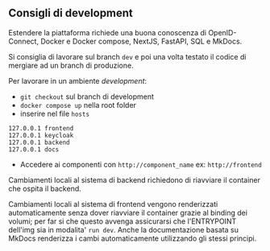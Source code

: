## Consigli di development

Estendere la piattaforma richiede una buona conoscenza di OpenID-Connect, Docker e Docker compose, NextJS, FastAPI, SQL e MkDocs.

Si consiglia di lavorare sul branch `dev` e poi una volta testato il codice di mergiare ad un branch di produzione.

Per lavorare in un ambiente *development*:

- `git checkout` sul branch di development
- `docker compose up` nella root folder
- inserire nel file `hosts`
```
127.0.0.1 frontend
127.0.0.1 keycloak
127.0.0.1 backend
127.0.0.1 docs
```
- Accedere ai componenti con `http://component_name` ex: `http://frontend`

Cambiamenti locali al sistema di backend richiedono di riavviare il container che ospita il backend. 

Cambiamenti locali al sistema di frontend vengono renderizzati automaticamente senza dover riavviare il container grazie al binding dei volumi; per far si che questo avvenga assicurarsi che l'ENTRYPOINT dell'img sia in modalita' `run dev`. Anche la documentazione basata su MkDocs renderizza i cambi automaticamente utilizzando gli stessi principi.